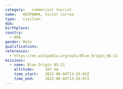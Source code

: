 ```yaml
---
category:	commercial tourist
name:	HESPANHA, Victor Correa
type:	civilian
dob:	
birthplace:
country:
  - BRA
gender:	Male
qualifications:
references:
  - https://en.wikipedia.org/wiki/Blue_Origin_NS-21
missions:
  - name: Blue Origin NS-21
    altitude:     107 km
    time_start:   2022-06-04T13:25:02Z
    time_end:     2022-06-04T13:35:07Z
---
```

